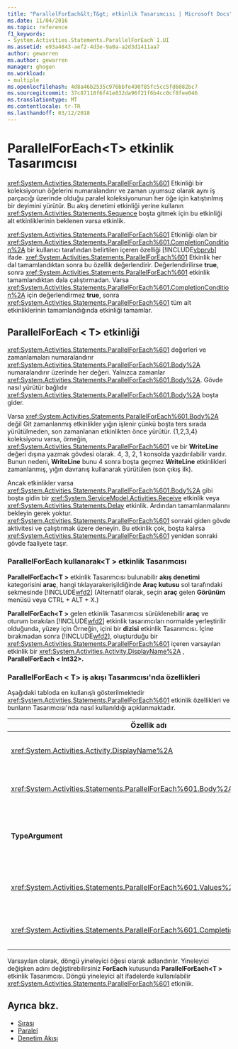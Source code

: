 ```yaml
---
title: "ParallelForEach&lt;T&gt; etkinlik Tasarımcısı | Microsoft Docs"
ms.date: 11/04/2016
ms.topic: reference
f1_keywords:
- System.Activities.Statements.ParallelForEach`1.UI
ms.assetid: e93a4843-aef2-4d3e-9a0a-a2d3d1411aa7
author: gewarren
ms.author: gewarren
manager: ghogen
ms.workload:
- multiple
ms.openlocfilehash: 4d8a46b2535c976bbfe490f85fc5cc5fd6082bc7
ms.sourcegitcommit: 37c87118f6f41e832da96f21f6b4cc0cf8fee046
ms.translationtype: MT
ms.contentlocale: tr-TR
ms.lasthandoff: 03/12/2018
---
```

# <a name="parallelforeachlttgt-activity-designer"></a>ParallelForEach&lt;T&gt; etkinlik Tasarımcısı
<xref:System.Activities.Statements.ParallelForEach%601> Etkinliği bir koleksiyonun öğelerini numaralandırır ve zaman uyumsuz olarak aynı iş parçacığı üzerinde olduğu paralel koleksiyonunun her öğe için katıştırılmış bir deyimini yürütür. Bu akış denetimi etkinliği yerine kullanın <xref:System.Activities.Statements.Sequence> boşta gitmek için bu etkinliği alt etkinliklerinin beklenen varsa etkinlik.

 <xref:System.Activities.Statements.ParallelForEach%601> Etkinliği olan bir <xref:System.Activities.Statements.ParallelForEach%601.CompletionCondition%2A> bir kullanıcı tarafından belirtilen içeren özelliği [!INCLUDE[vbprvb](../code-quality/includes/vbprvb_md.md)] ifade. <xref:System.Activities.Statements.ParallelForEach%601> Etkinlik her dal tamamlandıktan sonra bu özellik değerlendirir. Değerlendirilirse **true**, sonra <xref:System.Activities.Statements.ParallelForEach%601> etkinlik tamamlandıktan dala çalıştırmadan. Varsa <xref:System.Activities.Statements.ParallelForEach%601.CompletionCondition%2A> için değerlendirmez **true**, sonra <xref:System.Activities.Statements.ParallelForEach%601> tüm alt etkinliklerinin tamamlandığında etkinliği tamamlar.

## <a name="the-parallelforeacht-activity"></a>ParallelForEach < T\> etkinliği
 <xref:System.Activities.Statements.ParallelForEach%601> değerleri ve zamanlamaları numaralandırır <xref:System.Activities.Statements.ParallelForEach%601.Body%2A> numaralandırır üzerinde her değeri. Yalnızca zamanlar <xref:System.Activities.Statements.ParallelForEach%601.Body%2A>. Gövde nasıl yürütür bağlıdır <xref:System.Activities.Statements.ParallelForEach%601.Body%2A> boşta gider.

 Varsa <xref:System.Activities.Statements.ParallelForEach%601.Body%2A> değil Git zamanlanmış etkinlikler yığın işlenir çünkü boşta ters sırada yürütülmeden, son zamanlanan etkinlikten önce yürütür. {1,2,3,4} koleksiyonu varsa, örneğin, <xref:System.Activities.Statements.ParallelForEach%601> ve bir **WriteLine** değeri dışına yazmak gövdesi olarak. 4, 3, 2, 1 konsolda yazdırılabilir vardır. Bunun nedeni, **WriteLine** bunu 4 sonra boşta geçmez **WriteLine** etkinlikleri zamanlanmış, yığın davranış kullanarak yürütülen (son çıkış ilk).

 Ancak etkinlikler varsa <xref:System.Activities.Statements.ParallelForEach%601.Body%2A> gibi boşta gidin bir <xref:System.ServiceModel.Activities.Receive> etkinlik veya <xref:System.Activities.Statements.Delay> etkinlik. Ardından tamamlanmalarını bekleyin gerek yoktur. <xref:System.Activities.Statements.ParallelForEach%601> sonraki giden gövde aktivitesi ve çalıştırmak üzere deneyin. Bu etkinlik çok, boşta kalırsa <xref:System.Activities.Statements.ParallelForEach%601> yeniden sonraki gövde faaliyete taşır.

### <a name="using-the-parallelforeacht-activity-designer"></a>ParallelForEach kullanarak\<T > etkinlik Tasarımcısı
 **ParallelForEach\<T >** etkinlik Tasarımcısı bulunabilir **akış denetimi** kategorisini **araç**, hangi tıklayarakerişildiğinde **Araç kutusu** sol tarafındaki sekmesinde [!INCLUDE[wfd2](../workflow-designer/includes/wfd2_md.md)] (Alternatif olarak, seçin **araç** gelen **Görünüm** menüsü veya CTRL + ALT + X.)

 **ParallelForEach\<T >** gelen etkinlik Tasarımcısı sürüklenebilir **araç** ve oturum bırakılan [!INCLUDE[wfd2](../workflow-designer/includes/wfd2_md.md)] etkinlik tasarımcıları normalde yerleştirilir olduğunda, yüzey için Örneğin, içini bir **dizisi** etkinlik Tasarımcısı. İçine bırakmadan sonra [!INCLUDE[wfd2](../workflow-designer/includes/wfd2_md.md)], oluşturduğu bir <xref:System.Activities.Statements.ParallelForEach%601> içeren varsayılan etkinlik bir <xref:System.Activities.Activity.DisplayName%2A> , **ParallelForEach < Int32\>.**

### <a name="parallelforeacht-properties-in-the-workflow-designer"></a>ParallelForEach < T\> iş akışı Tasarımcısı'nda özellikleri
 Aşağıdaki tabloda en kullanışlı gösterilmektedir <xref:System.Activities.Statements.ParallelForEach%601> etkinlik özellikleri ve bunların Tasarımcısı'nda nasıl kullanıldığı açıklanmaktadır.

|Özellik adı|Gerekli|Kullanım|
|-------------------|--------------|-----------|
|<xref:System.Activities.Activity.DisplayName%2A>|False|Etkinlik Tasarımcısı kolay görünen adını başlığı belirtir. Varsayılan değer **ParallelForEach\<Int32 >**. Değer, isteğe bağlı olarak düzenlenebilir **özellikleri** ızgara veya doğrudan başlığındaki etkinlik Tasarımcısı.|
|<xref:System.Activities.Statements.ParallelForEach%601.Body%2A>|False|Koleksiyondaki her öğe için yürütme etkinliği. Eklemek için <xref:System.Activities.Statements.ParallelForEach%601.Body%2A> etkinlik, bir etkinlik araç bırakma **gövde** kutusuna **ParallelForEach\<T >** etkinlik Tasarımcısı "Buraya etkinliğini Drop" İpucu metni.|
|**TypeArgument**|Doğru|Öğe türü <xref:System.Activities.Statements.ParallelForEach%601.Values%2A> genel parametresi tarafından belirtilen koleksiyon *T*. Varsayılan olarak, **TypeArgument** ayarlanır **Int32**. T türü olarak değiştirmek için **ParallelForEach < T\>**  etkinlik Tasarımcısı değerini değiştirme **TypeArgument** özellik kılavuzunda birleşik giriş kutusu.|
|<xref:System.Activities.Statements.ParallelForEach%601.Values%2A>|Doğru|Üzerinden yineleme öğeleri koleksiyonu. Ayarlamak için <xref:System.Activities.Statements.ParallelForEach%601.Values%2A>, bir [!INCLUDE[vbprvb](../code-quality/includes/vbprvb_md.md)] ifadesinde **değerleri** kutusuna **ForEach < T\>**  ipucu metnini "Enter VB ifadesi" veya içinde kutusunda etkinlik Tasarımcısı **Değerleri** kutusuna **özellikleri** penceresi.|
|<xref:System.Activities.Statements.ParallelForEach%601.CompletionCondition%2A>||Her yineleme tamamlandıktan sonra değerlendirilir. Bekleyen true sonra zamanlanmış olarak değerlendirir, yinelemeleri iptal edilir. Bu özellik ayarlanmamışsa, tüm zamanlanmış deyimleri tamamlanana kadar yürütün.|

 Varsayılan olarak, döngü yineleyici öğesi olarak adlandırılır. Yineleyici değişken adını değiştirebilirsiniz **ForEach** kutusunda **ParallelForEach\<T >** etkinlik Tasarımcısı. Döngü yineleyici alt ifadelerde kullanılabilir <xref:System.Activities.Statements.ParallelForEach%601> etkinlik.

## <a name="see-also"></a>Ayrıca bkz.

- [Sırası](../workflow-designer/sequence-activity-designer.md)
- [Paralel](../workflow-designer/parallel-activity-designer.md)
- [Denetim Akışı](../workflow-designer/control-flow-activity-designers.md)